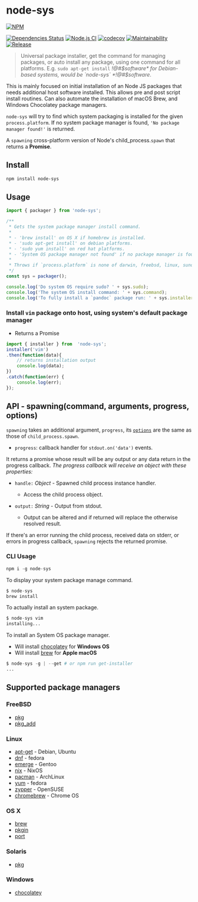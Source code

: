 # node-sys

[![NPM](https://nodei.co/npm/node-sys.png)](https://nodei.co/npm/node-sys/)

[![Dependencies Status](http://img.shields.io/david/techno-express/node-sys.svg)](https://david-dm.org/techno-express/node-sys) [![Node.js CI](https://github.com/techno-express/node-sys/workflows/Node.js%20CI/badge.svg)](https://github.com/techno-express/node-sys/actions) [![codecov](https://codecov.io/gh/techno-express/node-sys/branch/master/graph/badge.svg?token=5Mi0USRYsY)](https://codecov.io/gh/techno-express/node-sys) [![Maintainability](https://api.codeclimate.com/v1/badges/54f89d3ae887724ceb93/maintainability)](https://codeclimate.com/github/techno-express/system-install/maintainability) [![Release](http://img.shields.io/npm/v/node-sys.svg)](https://www.npmjs.org/package/node-sys)

> Universal package installer, get the command for managing packages, or auto install any package, using one command for all platforms. E.g. `sudo apt-get install` *!@#$software* for Debian-based systems, would be `node-sys` *!@#$software*.

This is mainly focused on initial installation of an Node JS packages that needs additional host software installed. This allows pre and post script install routines. Can also automate the installation of macOS Brew, and Windows Chocolatey package managers.

`node-sys` will try to find which system packaging is installed for the given `process.platform`. If no system package manager is found, `'No package manager found!'` is returned.

A `spawning` cross-platform version of Node's child_process.`spawn` that returns a **Promise**.

## Install

```sh
npm install node-sys
```

## Usage

```js
import { packager } from 'node-sys';

/**
 * Gets the system package manager install command.
 *
 * - 'brew install' on OS X if homebrew is installed.
 * - 'sudo apt-get install' on debian platforms.
 * - 'sudo yum install' on red hat platforms.
 * - 'System OS package manager not found' if no package manager is found.
 *
 * Throws if `process.platform` is none of darwin, freebsd, linux, sunos or win32.
 */
const sys = packager();

console.log('Do system OS require sudo? ' + sys.sudo);
console.log('The system OS install command: ' + sys.command);
console.log('To fully install a `pandoc` package run: ' + sys.installer + ' pandoc');
```

### Install `vim` package onto host, using system's default package manager

* Returns a Promise

```js
import { installer } from  'node-sys';
installer('vim')
.then(function(data){
    // returns installation output
    console.log(data);
})
.catch(function(err) {
    console.log(err);
});
```

## API - spawning(command, arguments, progress, options)

`spawning` takes an additional argument, `progress`, its [`options`](https://nodejs.org/api/child_process.html#child_process_child_process_spawn_command_args_options) are the same as those of `child_process.spawn`.

* `progress`: callback handler for `stdout.on('data')` events.

It returns a promise whose result will be any output or any data return in the progress callback.
*The progress callback will receive an object with these properties:*

* `handle:` *Object* - Spawned child process instance handler.
  * Access the child process object.

* `output:` *String* - Output from stdout.
  * Output can be altered and if returned will replace the otherwise resolved result.

If there's an error running the child process, received data on stderr, or errors in progress callback, `spawning` rejects the returned promise.

### CLI Usage

```s
npm i -g node-sys
```

To display your system package manage command.

```s
$ node-sys
brew install
```

To actually install an system package.

```s
$ node-sys vim
installing...
```

To install an System OS package manager.

* Will install [chocolatey] for **Windows OS**
* Will install [brew] for **Apple macOS**

```s
$ node-sys -g | --get # or npm run get-installer
...
```

## Supported package managers

### FreeBSD

* [pkg]
* [pkg_add]

### Linux

* [apt-get] - Debian, Ubuntu
* [dnf] - fedora
* [emerge] - Gentoo
* [nix] - NixOS
* [pacman] - ArchLinux
* [yum] - fedora
* [zypper] - OpenSUSE
* [chromebrew] - Chrome OS

### OS X

* [brew]
* [pkgin]
* [port]

### Solaris

* [pkg](https://docs.oracle.com/cd/E23824_01/html/E21802/gihhp.html)

### Windows

* [chocolatey]

[apt-get]: https://help.ubuntu.com/community/AptGet/Howto
[brew]: http://brew.sh
[pacman]: https://wiki.archlinux.org/index.php/pacman
[yum]: https://fedoraproject.org/wiki/Yum
[dnf]: https://fedoraproject.org/wiki/Dnf
[nix]: https://nixos.org/nix/
[zypper]: https://en.opensuse.org/Portal:Zypper
[emerge]: https://wiki.gentoo.org/wiki/Portage
[port]: https://guide.macports.org/#using.port
[pkgin]: https://github.com/cmacrae/saveosx
[pkg]: https://www.freebsd.org/doc/handbook/pkgng-intro.html
[pkg_add]: https://www.freebsd.org/cgi/man.cgi?query=pkg_add&manpath=FreeBSD+7.2-RELEASE
[chocolatey]: https://chocolatey.org
[chromebrew]: https://github.com/skycocker/chromebrew
